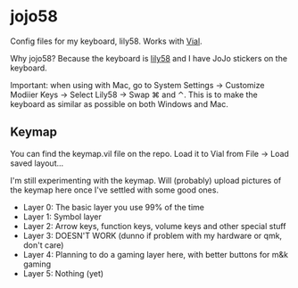 # jojo58

Config files for my keyboard, lily58. Works with [Vial](https://get.vial.today/).

Why jojo58? Because the keyboard is [lily58](https://github.com/kata0510/Lily58) and I have JoJo stickers on the keyboard.

Important: when using with Mac, go to System Settings → Customize Modiier Keys → Select Lily58 → Swap ⌘ and ⌃. This is to make the keyboard as similar as possible on both Windows and Mac.

## Keymap

You can find the keymap.vil file on the repo. Load it to Vial from File -> Load saved layout...

I'm still experimenting with the keymap. Will (probably) upload pictures of the keymap here once I've settled with some good ones.

- Layer 0: The basic layer you use 99% of the time
- Layer 1: Symbol layer
- Layer 2: Arrow keys, function keys, volume keys and other special stuff
- Layer 3: DOESN'T WORK (dunno if problem with my hardware or qmk, don't care)
- Layer 4: Planning to do a gaming layer here, with better buttons for m&k gaming
- Layer 5: Nothing (yet)
